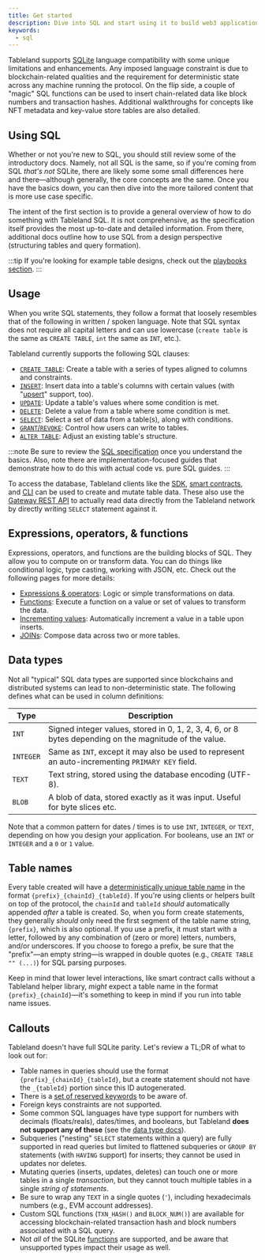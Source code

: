 ```yaml
---
title: Get started
description: Dive into SQL and start using it to build web3 applications.
keywords:
  - sql
---
```


Tableland supports [SQLite](https://www.sqlite.org/fullsql.html) language compatibility with some unique limitations and enhancements. Any imposed language constraint is due to blockchain-related qualities and the requirement for deterministic state across any machine running the protocol. On the flip side, a couple of "magic" SQL functions can be used to insert chain-related data like block numbers and transaction hashes. Additional walkthroughs for concepts like NFT metadata and key-value store tables are also detailed.

## Using SQL

Whether or not you're new to SQL, you should still review some of the introductory docs. Namely, not all SQL is the same, so if you're coming from SQL _that's not_ SQLite, there are likely some some small differences here and there—although generally, the core concepts are the same. Once you have the basics down, you can then dive into the more tailored content that is more use case specific.

The intent of the first section is to provide a general overview of how to do something with Tableland SQL. It is not comprehensive, as the specification itself provides the most up-to-date and detailed information. From there, additional docs outline how to use SQL from a design perspective (structuring tables and query formation).

:::tip
If you're looking for example table designs, check out the [playbooks section](/playbooks/blueprints).
:::

## Usage

When you write SQL statements, they follow a format that loosely resembles that of the following in written / spoken language. Note that SQL syntax does not require all capital letters and can use lowercase (`create table` is the same as `CREATE TABLE`, `int` the same as `INT`, etc.).

Tableland currently supports the following SQL clauses:

- [`CREATE TABLE`](/sql/create): Create a table with a series of types aligned to columns and constraints.
- [`INSERT`](/sql/write#inserting-data): Insert data into a table's columns with certain values (with "[upsert](/sql/write#upserts)" support, too).
- [`UPDATE`](/sql/write#updating-data): Update a table's values where some condition is met.
- [`DELETE`](/sql/write#deleting-data): Delete a value from a table where some condition is met.
- [`SELECT`](/sql/read): Select a set of data from a table(s), along with conditions.
- [`GRANT`/`REVOKE`](/sql/access-control): Control how users can write to tables.
- [`ALTER TABLE`](/sql/alter-table): Adjust an existing table's structure.

:::note
Be sure to review the [SQL specification](/sql/specification) once you understand the basics. Also, note there are implementation-focused guides that demonstrate how to do this with actual code vs. pure SQL guides.
:::

To access the database, Tableland clients like the [SDK](/sdk), [smart contracts](/smart-contracts), and [CLI](/cli) can be used to create and mutate table data. These also use the [Gateway REST API](/validator/api) to actually read data directly from the Tableland network by directly writing `SELECT` statement against it.

## Expressions, operators, & functions

Expressions, operators, and functions are the building blocks of SQL. They allow you to compute on or transform data. You can do things like conditional logic, type casting, working with JSON, etc. Check out the following pages for more details:

- [Expressions & operators](/sql/expressions): Logic or simple transformations on data.
- [Functions](/sql/functions): Execute a function on a value or set of values to transform the data.
- [Incrementing values](/sql/incrementing-values): Automatically increment a value in a table upon inserts.
- [JOINs](/sql/composing-data): Compose data across two or more tables.

## Data types

Not all "typical" SQL data types are supported since blockchains and distributed systems can lead to non-deterministic state. The following defines what can be used in column definitions:

| Type      | Description                                                                                            |
| --------- | ------------------------------------------------------------------------------------------------------ |
| `INT`     | Signed integer values, stored in 0, 1, 2, 3, 4, 6, or 8 bytes depending on the magnitude of the value. |
| `INTEGER` | Same as `INT`, except it may also be used to represent an auto-incrementing `PRIMARY KEY` field.       |
| `TEXT`    | Text string, stored using the database encoding (UTF-8).                                               |
| `BLOB`    | A blob of data, stored exactly as it was input. Useful for byte slices etc.                            |

Note that a common pattern for dates / times is to use `INT`, `INTEGER`, or `TEXT`, depending on how you design your application. For booleans, use an `INT` or `INTEGER` and a `0` or `1` value.

## Table names

Every table created will have a [deterministically unique table name](/fundamentals/architecture/table-token.md) in the format `{prefix}_{chainId}_{tableId}`. If you're using clients or helpers built on top of the protocol, the `chainId` and `tableId` _should_ automatically appended _after_ a table is created. So, when you form create statements, they generally _should_ only need the first segment of the table name string, `{prefix}`, which is also optional. If you use a prefix, it must start with a letter, followed by any combination of (zero or more) letters, numbers, and/or underscores. If you choose to forego a prefix, be sure that the "prefix"—an empty string—is wrapped in double quotes (e.g., `CREATE TABLE "" (...)`) for SQL parsing purposes.

Keep in mind that lower level interactions, like smart contract calls without a Tableland helper library, _might_ expect a table name in the format `{prefix}_{chainId}`—it's something to keep in mind if you run into table name issues.

## Callouts

Tableland doesn't have full SQLite parity. Let's review a TL;DR of what to look out for:

- Table names in queries should use the format `{prefix}_{chainId}_{tableId}`, but a create statement should not have the `_{tableId}` portion since this ID autogenerated.
- There is a [set of reserved keywords](/sql/specification#reserved-keywords) to be aware of.
- Foreign keys constraints are not supported.
- Some common SQL languages have type support for numbers with decimals (floats/reals), dates/times, and booleans, but Tableland **does not support any of these** (see the [data type docs](/sql/#data-types)).
- Subqueries ("nesting" `SELECT` statements within a query) are fully supported in read queries but limited to flattened subqueries or `GROUP BY` statements (with `HAVING` support) for inserts; they cannot be used in updates nor deletes.
- Mutating queries (inserts, updates, deletes) can touch one or more tables in a single _transaction_, but they cannot touch multiple tables in a single _string of statements_.
- Be sure to wrap any `TEXT` in a single quotes (`'`), including hexadecimals numbers (e.g., EVM account addresses).
- Custom SQL functions (`TXN_HASH()` and `BLOCK_NUM()`) are available for accessing blockchain-related transaction hash and block numbers associated with a SQL query.
- Not _all_ of the SQLite [functions](https://www.sqlite.org/lang_corefunc.html) are supported, and be aware that unsupported types impact their usage as well.
